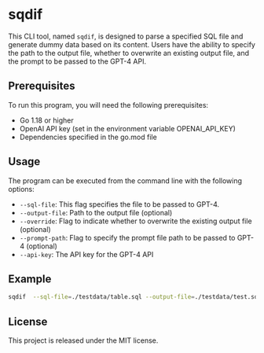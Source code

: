 # sqdif
This CLI tool, named `sqdif`, is designed to parse a specified SQL file and generate dummy data based on its content. Users have the ability to specify the path to the output file, whether to overwrite an existing output file, and the prompt to be passed to the GPT-4 API.


## Prerequisites
To run this program, you will need the following prerequisites:
- Go 1.18 or higher
- OpenAI API key (set in the environment variable OPENAI_API_KEY)
- Dependencies specified in the go.mod file
## Usage
The program can be executed from the command line with the following options:

- `--sql-file`: This flag specifies the file to be passed to GPT-4.
- `--output-file`: Path to the output file (optional)
- `--override`: Flag to indicate whether to overwrite the existing output file (optional)
- `--prompt-path`: Flag to specify the prompt file path to be passed to GPT-4 (optional)
- `--api-key`: The API key for the GPT-4 API

## Example
```sh
sqdif  --sql-file=./testdata/table.sql --output-file=./testdata/test.sql --api-key={api_key} --override=true
```
## License
This project is released under the MIT license.
